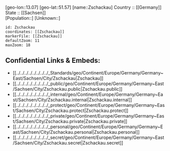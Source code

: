 ﻿---
location: [51.57,13.07] 
mapzoom: [7,12] 
mapmarker: city 
type: City
tags:
- geo/City


SpocWebEntityId: 35850
isDeleted: false
confidential: public

---
[geo-lon::13.07] 
[geo-lat::51.57] 
[name::Zschackau] 
Country :: [[Germany]]  
State :: [[Sachsen]]  
[Population::] 
[Unknown::] 


```leaflet
id: Zschackau
coordinates: [[Zschackau]] 
markerFile: [[Zschackau]] 
defaultZoom: 11 
maxZoom: 18
```


## Confidential Links & Embeds: 
- [[../../../../../../../../_Standards/geo/Continent/Europe/Germany/Germany~East/Sachsen/City/Zschackau|Zschackau]] 
- [[../../../../../../../../_public/geo/Continent/Europe/Germany/Germany~East/Sachsen/City/Zschackau.public|Zschackau.public]] 
- [[../../../../../../../../_internal/geo/Continent/Europe/Germany/Germany~East/Sachsen/City/Zschackau.internal|Zschackau.internal]] 
- [[../../../../../../../../_protect/geo/Continent/Europe/Germany/Germany~East/Sachsen/City/Zschackau.protect|Zschackau.protect]] 
- [[../../../../../../../../_private/geo/Continent/Europe/Germany/Germany~East/Sachsen/City/Zschackau.private|Zschackau.private]] 
- [[../../../../../../../../_personal/geo/Continent/Europe/Germany/Germany~East/Sachsen/City/Zschackau.personal|Zschackau.personal]] 
- [[../../../../../../../../_secret/geo/Continent/Europe/Germany/Germany~East/Sachsen/City/Zschackau.secret|Zschackau.secret]] 
